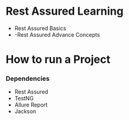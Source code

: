 # Rest Assured Learning

- Rest Assured Basics
- -Rest Assured Advance Concepts

# How to run a Project

### Dependencies
- Rest Assured
- TestNG
- Allure Report
- Jackson
